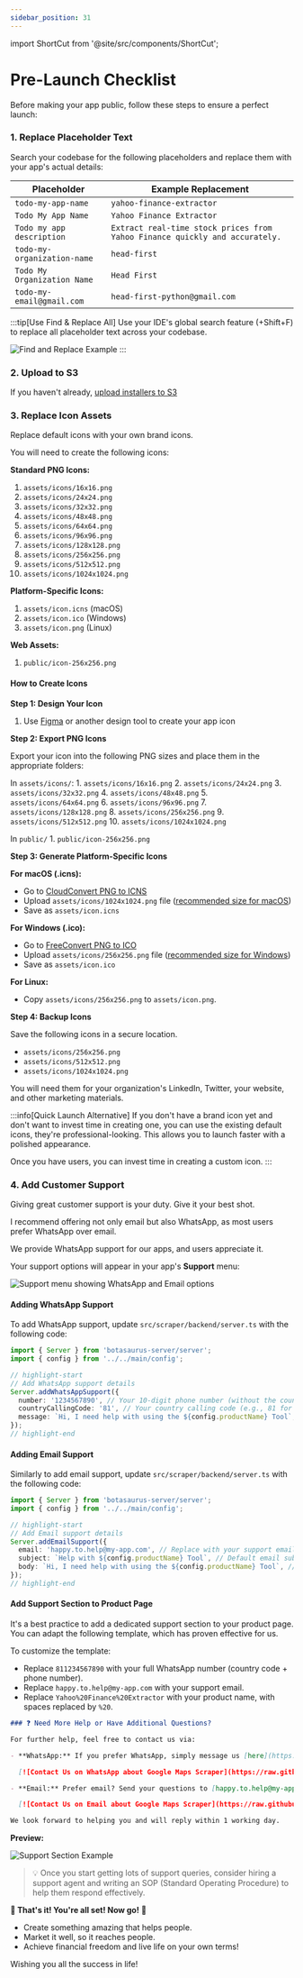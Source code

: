 ```yaml
---
sidebar_position: 31
---
```

import ShortCut from '@site/src/components/ShortCut';

# Pre-Launch Checklist

Before making your app public, follow these steps to ensure a perfect launch:  

### 1. Replace Placeholder Text

Search your codebase for the following placeholders and replace them with your app's actual details:

| Placeholder                 | Example Replacement                                                       |
| --------------------------- | ------------------------------------------------------------------------- |
| `todo-my-app-name`          | `yahoo-finance-extractor`                                                 |
| `Todo My App Name`          | `Yahoo Finance Extractor`                                                 |
| `Todo my app description`   | `Extract real-time stock prices from Yahoo Finance quickly and accurately.` |
| `todo-my-organization-name` | `head-first`                                                              |
| `Todo My Organization Name` | `Head First`                                                              |
| `todo-my-email@gmail.com`   | `head-first-python@gmail.com`                                             |

:::tip[Use Find & Replace All]
Use your IDE's global search feature (<ShortCut/>+Shift+F) to replace all placeholder text across your codebase.

![Find and Replace Example](https://raw.githubusercontent.com/omkarcloud/botasaurus/master/images/pre-launch-checklist/find-replace-example.png)
:::

### 2. Upload to S3

If you haven't already, [upload installers to S3](./packaging-publishing.md)

### 3. Replace Icon Assets

Replace default icons with your own brand icons. 

You will need to create the following icons:

**Standard PNG Icons:**
1. `assets/icons/16x16.png`
2. `assets/icons/24x24.png`
3. `assets/icons/32x32.png`
4. `assets/icons/48x48.png`
5. `assets/icons/64x64.png`
6. `assets/icons/96x96.png`
7. `assets/icons/128x128.png`
8. `assets/icons/256x256.png`
9. `assets/icons/512x512.png`
10. `assets/icons/1024x1024.png`

**Platform-Specific Icons:**
1. `assets/icon.icns` (macOS)
2. `assets/icon.ico` (Windows)
3. `assets/icon.png` (Linux)

**Web Assets:**
1. `public/icon-256x256.png`



#### How to Create Icons

**Step 1: Design Your Icon**
1. Use [Figma](https://www.figma.com/) or another design tool to create your app icon

**Step 2: Export PNG Icons**

Export your icon into the following PNG sizes and place them in the appropriate folders:

  In `assets/icons/`:
    1. `assets/icons/16x16.png`
    2. `assets/icons/24x24.png`
    3. `assets/icons/32x32.png`
    4. `assets/icons/48x48.png`
    5. `assets/icons/64x64.png`
    6. `assets/icons/96x96.png`
    7. `assets/icons/128x128.png`
    8. `assets/icons/256x256.png`
    9. `assets/icons/512x512.png`
    10. `assets/icons/1024x1024.png`

  In `public/`
    1. `public/icon-256x256.png`

**Step 3: Generate Platform-Specific Icons**

**For macOS (.icns):**
- Go to [CloudConvert PNG to ICNS](https://cloudconvert.com/png-to-icns)
- Upload `assets/icons/1024x1024.png` file ([recommended size for macOS](https://www.electronforge.io/guides/create-and-add-icons#supported-formats))
- Save as `assets/icon.icns`

**For Windows (.ico):**
- Go to [FreeConvert PNG to ICO](https://www.freeconvert.com/png-to-ico)
- Upload `assets/icons/256x256.png` file ([recommended size for Windows](https://www.electronforge.io/guides/create-and-add-icons#supported-formats))
- Save as `assets/icon.ico`

**For Linux:**
- Copy `assets/icons/256x256.png` to `assets/icon.png`.

**Step 4: Backup Icons**

Save the following icons in a secure location.

- `assets/icons/256x256.png` 
- `assets/icons/512x512.png`
- `assets/icons/1024x1024.png`

You will need them for your organization's LinkedIn, Twitter, your website, and other marketing materials.


:::info[Quick Launch Alternative]
If you don't have a brand icon yet and don't want to invest time in creating one, you can use the existing default icons, they're professional-looking. This allows you to launch faster with a polished appearance. 

Once you have users, you can invest time in creating a custom icon.
:::

### 4. Add Customer Support

Giving great customer support is your duty. Give it your best shot.

I recommend offering not only email but also WhatsApp, as most users prefer WhatsApp over email.

We provide WhatsApp support for our apps, and users appreciate it.


Your support options will appear in your app's **Support** menu:

![Support menu showing WhatsApp and Email options](https://raw.githubusercontent.com/omkarcloud/botasaurus/master/images/support-menu-example.png)


#### Adding WhatsApp Support

To add WhatsApp support, update `src/scraper/backend/server.ts` with the following code:

```ts title="src/scraper/backend/server.ts"
import { Server } from 'botasaurus-server/server';
import { config } from '../../main/config';

// highlight-start
// Add WhatsApp support details
Server.addWhatsAppSupport({
  number: '1234567890', // Your 10-digit phone number (without the country code)
  countryCallingCode: '81', // Your country calling code (e.g., 81 for Japan, 1 for US)
  message: `Hi, I need help with using the ${config.productName} Tool`, // Default message for WhatsApp
});
// highlight-end
```

#### Adding Email Support

Similarly to add email support, update `src/scraper/backend/server.ts` with the following code:  

```ts title="src/scraper/backend/server.ts"
import { Server } from 'botasaurus-server/server';
import { config } from '../../main/config';

// highlight-start
// Add Email support details
Server.addEmailSupport({
  email: 'happy.to.help@my-app.com', // Replace with your support email
  subject: `Help with ${config.productName} Tool`, // Default email subject
  body: `Hi, I need help with using the ${config.productName} Tool`, // Default email body
});
// highlight-end
```

#### Add Support Section to Product Page

It's a best practice to add a dedicated support section to your product page. You can adapt the following template, which has proven effective for us.

To customize the template:
- Replace `811234567890` with your full WhatsApp number (country code + phone number).
- Replace `happy.to.help@my-app.com` with your support email.
- Replace `Yahoo%20Finance%20Extractor` with your product name, with spaces replaced by `%20`.


```markdown
### ❓ Need More Help or Have Additional Questions?

For further help, feel free to contact us via:

- **WhatsApp:** If you prefer WhatsApp, simply message us [here](https://api.whatsapp.com/send?phone=811234567890&text=I%20need%20help%20with%20using%20the%20Yahoo%20Finance%20Extractor%20Tool.). Please include as much detail as possible so we can help you effectively.

  [![Contact Us on WhatsApp about Google Maps Scraper](https://raw.githubusercontent.com/omkarcloud/assets/master/images/whatsapp-us.png)](https://api.whatsapp.com/send?phone=811234567890&text=I%20need%20help%20with%20using%20the%20Yahoo%20Finance%20Extractor%20Tool.)

- **Email:** Prefer email? Send your questions to [happy.to.help@my-app.com](mailto:happy.to.help@my-app.com?subject=Help%20with%20Yahoo%20Finance%20Extractor%20Tool&body=I%20need%20help%20with%20using%20the%20Yahoo%20Finance%20Extractor%20Tool.). Also, please include as much detail as possible so we can help you effectively.

  [![Contact Us on Email about Google Maps Scraper](https://raw.githubusercontent.com/omkarcloud/assets/master/images/ask-on-email.png)](mailto:happy.to.help@my-app.com?subject=Help%20with%20Yahoo%20Finance%20Extractor%20Tool&body=I%20need%20help%20with%20using%20the%20Yahoo%20Finance%20Extractor%20Tool.)

We look forward to helping you and will reply within 1 working day.
```

**Preview:**

![Support Section Example](https://raw.githubusercontent.com/omkarcloud/botasaurus/master/images/pre-launch-checklist/support-section-example.png)


> 💡 Once you start getting lots of support queries, consider hiring a support agent and writing an SOP (Standard Operating Procedure) to help them respond effectively.

**🎉 That's it! You're all set! Now go!** 🚀  
- Create something amazing that helps people.  
- Market it well, so it reaches people.  
- Achieve financial freedom and live life on your own terms!  

Wishing you all the success in life!